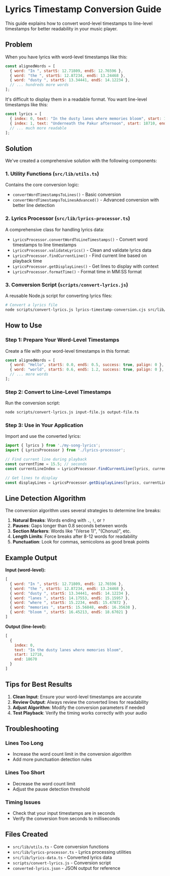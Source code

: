# Lyrics Timestamp Conversion Guide

This guide explains how to convert word-level timestamps to line-level timestamps for better readability in your music player.

## Problem

When you have lyrics with word-level timestamps like this:
```javascript
const alignedWords = [
  { word: "In ", startS: 12.71809, endS: 12.76596 },
  { word: "the ", startS: 12.87234, endS: 13.24468 },
  { word: "dusty ", startS: 13.34441, endS: 14.12234 },
  // ... hundreds more words
];
```

It's difficult to display them in a readable format. You want line-level timestamps like this:
```javascript
const lyrics = [
  { index: 0, text: "In the dusty lanes where memories bloom", start: 12718, end: 18670 },
  { index: 1, text: "Underneath the Pakur afternoon", start: 18710, end: 23377 },
  // ... much more readable
];
```

## Solution

We've created a comprehensive solution with the following components:

### 1. Utility Functions (`src/lib/utils.ts`)

Contains the core conversion logic:
- `convertWordTimestampsToLines()` - Basic conversion
- `convertWordTimestampsToLinesAdvanced()` - Advanced conversion with better line detection

### 2. Lyrics Processor (`src/lib/lyrics-processor.ts`)

A comprehensive class for handling lyrics data:
- `LyricsProcessor.convertWordToLineTimestamps()` - Convert word timestamps to line timestamps
- `LyricsProcessor.validateLyrics()` - Clean and validate lyrics data
- `LyricsProcessor.findCurrentLine()` - Find current line based on playback time
- `LyricsProcessor.getDisplayLines()` - Get lines to display with context
- `LyricsProcessor.formatTime()` - Format time in MM:SS format

### 3. Conversion Script (`scripts/convert-lyrics.js`)

A reusable Node.js script for converting lyrics files:

```bash
# Convert a lyrics file
node scripts/convert-lyrics.js lyrics-timestamp-conversion.cjs src/lib/my-song-lyrics.ts
```

## How to Use

### Step 1: Prepare Your Word-Level Timestamps

Create a file with your word-level timestamps in this format:
```javascript
const alignedWords = [
  { word: "Hello", startS: 0.0, endS: 0.5, success: true, palign: 0 },
  { word: "world", startS: 0.6, endS: 1.2, success: true, palign: 0 },
  // ... more words
];
```

### Step 2: Convert to Line-Level Timestamps

Run the conversion script:
```bash
node scripts/convert-lyrics.js input-file.js output-file.ts
```

### Step 3: Use in Your Application

Import and use the converted lyrics:
```typescript
import { lyrics } from './my-song-lyrics';
import { LyricsProcessor } from './lyrics-processor';

// Find current line during playback
const currentTime = 15.5; // seconds
const currentLineIndex = LyricsProcessor.findCurrentLine(lyrics, currentTime);

// Get lines to display
const displayLines = LyricsProcessor.getDisplayLines(lyrics, currentLineIndex, 2);
```

## Line Detection Algorithm

The conversion algorithm uses several strategies to determine line breaks:

1. **Natural Breaks**: Words ending with `.`, `!`, or `?`
2. **Pauses**: Gaps longer than 0.8 seconds between words
3. **Section Markers**: Words like "(Verse 1)", "(Chorus)", etc.
4. **Length Limits**: Force breaks after 8-12 words for readability
5. **Punctuation**: Look for commas, semicolons as good break points

## Example Output

**Input (word-level):**
```javascript
[
  { word: "In ", startS: 12.71809, endS: 12.76596 },
  { word: "the ", startS: 12.87234, endS: 13.24468 },
  { word: "dusty ", startS: 13.34441, endS: 14.12234 },
  { word: "lanes ", startS: 14.17553, endS: 15.15957 },
  { word: "where ", startS: 15.2234, endS: 15.47872 },
  { word: "memories ", startS: 15.56848, endS: 16.35638 },
  { word: "bloom ", startS: 16.45213, endS: 18.67021 }
]
```

**Output (line-level):**
```javascript
[
  {
    index: 0,
    text: "In the dusty lanes where memories bloom",
    start: 12718,
    end: 18670
  }
]
```

## Tips for Best Results

1. **Clean Input**: Ensure your word-level timestamps are accurate
2. **Review Output**: Always review the converted lines for readability
3. **Adjust Algorithm**: Modify the conversion parameters if needed
4. **Test Playback**: Verify the timing works correctly with your audio

## Troubleshooting

### Lines Too Long
- Increase the word count limit in the conversion algorithm
- Add more punctuation detection rules

### Lines Too Short
- Decrease the word count limit
- Adjust the pause detection threshold

### Timing Issues
- Check that your input timestamps are in seconds
- Verify the conversion from seconds to milliseconds

## Files Created

- `src/lib/utils.ts` - Core conversion functions
- `src/lib/lyrics-processor.ts` - Lyrics processing utilities
- `src/lib/lyrics-data.ts` - Converted lyrics data
- `scripts/convert-lyrics.js` - Conversion script
- `converted-lyrics.json` - JSON output for reference